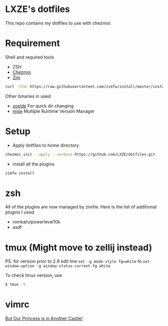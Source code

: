 # LXZE's dotfiles

This repo contains my dotfiles to use with chezmoi.

Requirement
==
Shell and required tools
- ZSH
- [Chezmoi](https://www.chezmoi.io/install/#one-line-binary-install)
- [Zim](https://www.chezmoi.io/install/#one-line-binary-install)
```sh
curl -fsSL https://raw.githubusercontent.com/zimfw/install/master/install.zsh | zsh
```

Other binaries in used
- [zoxide](https://github.com/ajeetdsouza/zoxide#step-1-install-zoxide) For quick dir changing
- [mise](https://mise.jdx.dev/getting-started.html#_1-install-mise-cli)  Multiple Runtime Version Manager

Setup
==
- Apply dotfiles to home directory
```sh
chezmoi init --apply --verbose https://github.com/LXZE/dotfiles.git
```
- install all the plugins
```sh
zimfw install
```

zsh
==
All of the plugins are now managed by zimfw.
Here is the list of additional plugins I used.
- romkatv/powerlevel10k
- asdf

tmux (Might move to zellij instead)
==
PS. for version prior to 2.9
edit line `set -g mode-style fg=white`
to `set-window-option -g window-status-current-fg white`

To check tmux version, use
```sh
$ tmux -V
```

vimrc
==
[But Our Princess is in Another Castle!](https://github.com/LXZE/.vimrc)
